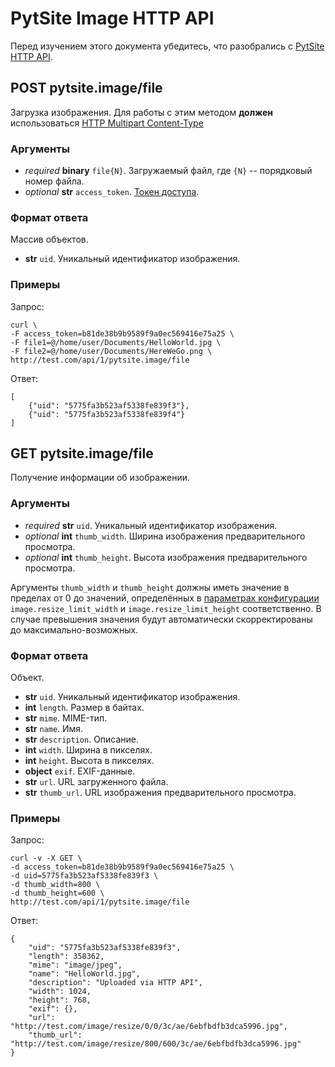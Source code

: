 # PytSite Image HTTP API

Перед изучением этого документа убедитесь, что разобрались с [PytSite HTTP API](../../../http_api/doc/ru/index.md).


## POST pytsite.image/file

Загрузка изображения. Для работы с этим методом **должен** использоваться 
[HTTP Multipart Content-Type](https://www.ietf.org/rfc/rfc2388.txt)


### Аргументы

- *required* **binary** `file{N}`. Загружаемый файл, где `{N}` -- порядковый номер файла.  
- *optional* **str** `access_token`. [Токен доступа](../../../auth/doc/ru/http_api.md#post-pytsiteauthsign_in).


### Формат ответа

Массив объектов.

- **str** `uid`. Уникальный идентификатор изображения.


### Примеры

Запрос:

```
curl \
-F access_token=b81de38b9b9589f9a0ec569416e75a25 \
-F file1=@/home/user/Documents/HelloWorld.jpg \
-F file2=@/home/user/Documents/HereWeGo.png \
http://test.com/api/1/pytsite.image/file
```

Ответ:

```
[
    {"uid": "5775fa3b523af5338fe839f3"},
    {"uid": "5775fa3b523af5338fe839f4"}
]
```


## GET pytsite.image/file

Получение информации об изображении.


### Аргументы

* *required* **str** `uid`. Уникальный идентификатор изображения.  
* *optional* **int** `thumb_width`. Ширина изображения предварительного просмотра.
* *optional* **int** `thumb_height`. Высота изображения предварительного просмотра.

Аргументы `thumb_width` и `thumb_height` должны иметь значение в пределах от 0 до значений, определённых в [параметрах 
конфигурации](reg.md) `image.resize_limit_width` и `image.resize_limit_height` соответственно. В случае превышения 
значения будут автоматически скорректированы до максимально-возможных.


### Формат ответа

Объект.

- **str** `uid`. Уникальный идентификатор изображения.
- **int** `length`. Размер в байтах.
- **str** `mime`. MIME-тип.
- **str** `name`. Имя.
- **str** `description`. Описание.
- **int** `width`. Ширина в пикселях.
- **int** `height`. Высота в пикселях.
- **object** `exif`. EXIF-данные.
- **str** `url`. URL загруженного файла.
- **str** `thumb_url`. URL изображения предварительного просмотра.


### Примеры

Запрос:

```
curl -v -X GET \
-d access_token=b81de38b9b9589f9a0ec569416e75a25 \
-d uid=5775fa3b523af5338fe839f3 \
-d thumb_width=800 \
-d thumb_height=600 \
http://test.com/api/1/pytsite.image/file
```

Ответ:

```
{
    "uid": "5775fa3b523af5338fe839f3",
    "length": 358362,
    "mime": "image/jpeg",
    "name": "HelloWorld.jpg",
    "description": "Uploaded via HTTP API",
    "width": 1024,
    "height": 768,
    "exif": {},
    "url": "http://test.com/image/resize/0/0/3c/ae/6ebfbdfb3dca5996.jpg",
    "thumb_url": "http://test.com/image/resize/800/600/3c/ae/6ebfbdfb3dca5996.jpg"
}
```
